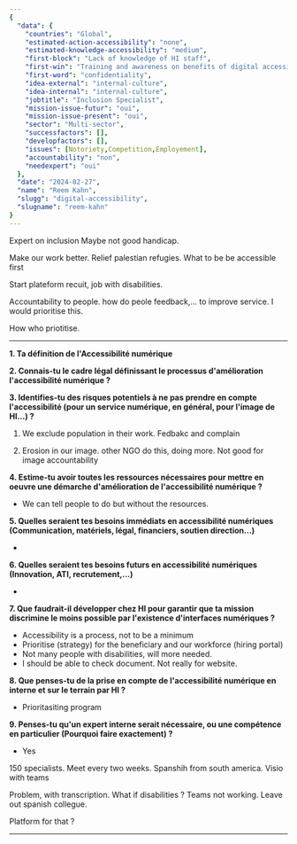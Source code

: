 ```yaml
---
{
  "data": {
    "countries": "Global",
    "estimated-action-accessibility": "none",
    "estimated-knowledge-accessibility": "medium",
    "first-block": "Lack of knowledge of HI staff",
    "first-win": "Training and awareness on benefits of digital accessibility",
    "first-word": "confidentiality",
    "idea-external": "internal-culture",
    "idea-internal": "internal-culture",
    "jobtitle": "Inclusion Specialist",
    "mission-issue-futur": "oui",
    "mission-issue-present": "oui",
    "sector": "Multi-sector",
    "successfactors": [],
    "developfactors": [],
    "issues": [Notoriety,Competition,Employement],
    "accountability": "non",
    "needexpert": "oui"
  },
  "date": "2024-02-27",
  "name": "Reem Kahn",
  "slugg": "digital-accessibility",
  "slugname": "reem-kahn"
}
---
```



Expert on inclusion
Maybe not good handicap. 

Make our work better. Relief palestian refugies.
What to be be accessible first

Start plateform recuit, job with disabilities.

Accountability to people. how do peole feedback,... to improve service. 
I would prioritise this.

How who priotitise.

---

**1. Ta définition de l'Accessibilité numérique**

**2. Connais-tu le cadre légal définissant le processus d'amélioration l'accessibilité numérique ?**

**3. Identifies-tu des risques potentiels à ne pas prendre en compte l'accessibilité (pour un service numérique, en général, pour l'image de HI...) ?**

1. We exclude population in their work. 
Fedbakc and complain

2. Erosion in our image. other NGO do this, doing more.
Not good for image accountability

**4. Estime-tu avoir toutes les ressources nécessaires pour mettre en oeuvre une démarche d'amélioration de l'accessibilité numérique ?**

 - We can tell people to do but without the resources.

**5. Quelles seraient tes besoins immédiats en accessibilité numériques (Communication, matériels, légal, financiers, soutien direction...)**

 - 

**6. Quelles seraient tes besoins futurs en accessibilité numériques (Innovation, ATI, recrutement,...)**

 - 

**7. Que faudrait-il développer chez HI pour garantir que ta mission discrimine le moins possible par l'existence d'interfaces numériques ?**

 - Accessibility is a process, not to be a minimum
 - Prioritise (strategy) for the beneficiary and our workforce (hiring portal)
 - Not many people with disabilities, will more needed.
 - I should be able to check document. Not really for website.

**8. Que penses-tu de la prise en compte de l'accessibilité numérique en interne et sur le terrain par HI ?**

 - Prioritasiting program

**9. Penses-tu qu'un expert interne serait nécessaire, ou une compétence en particulier (Pourquoi faire exactement) ?**

 - Yes


 150 specialists. Meet every two weeks. 
 Spanshih from south america. Visio with teams

 Problem, with transcription. What if disabilities ?
 Teams not working. Leave out spanish collegue.

 Platform for that ? 

---